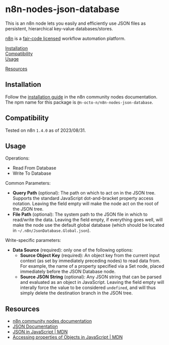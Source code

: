 # n8n-nodes-json-database

This is an n8n node lets you easily and efficiently use JSON files as persistent, hierarchical key-value databases/stores.

[n8n](https://n8n.io/) is a [fair-code licensed](https://docs.n8n.io/reference/license/) workflow automation platform.

[Installation](#installation)  
[Compatibility](#compatibility)  
[Usage](#usage)  
<!--[Quirks](#quirks)  -->
[Resources](#resources)  

## Installation

Follow the [installation guide](https://docs.n8n.io/integrations/community-nodes/installation/) in the n8n community nodes documentation. The npm name for this package is `@n-octo-n/n8n-nodes-json-database`.

## Compatibility

Tested on n8n `1.4.0` as of 2023/08/31.

## Usage

Operations:

* Read From Database
* Write To Database

Common Parameters:

* **Query Path** (optional): The path on which to act on in the JSON tree. Supports the standard JavaScript dot-and-bracket property access notation. Leaving the field empty will make the node act on the root of the JSON tree.
* **File Path** (optional): The system path to the JSON file in which to read/write the data. Leaving the field empty, if everything goes well, will make the node use the default global database (which should be located in `~/.n8n/JsonDatabase.Global.json`).

Write-specific parameters:

* **Data Source** (required): only one of the following options: 
	* **Source Object Key** (required): An object key from the current input context (as set by immediately preceding nodes) to read data from. For example, the name of a property specified via a Set node, placed immediately before the JSON Database node.
	* **Source JSON String** (optional): Any JSON string that can be parsed and evaluated as an object in JavaScript. Leaving the field empty will interally force the value to be considered `undefined`, and will thus simply delete the destination branch in the JSON tree.

## Resources

* [n8n community nodes documentation](https://docs.n8n.io/integrations/community-nodes/)
* [JSON Documentation](https://www.json.org/)
* [JSON in JavaScript | MDN](https://developer.mozilla.org/en-US/docs/Web/JavaScript/Reference/Global_Objects/JSON)
* [Accessing properties of Objects in JavaScript | MDN](https://developer.mozilla.org/en-US/docs/Web/JavaScript/Guide/Working_with_Objects#accessing_properties)

